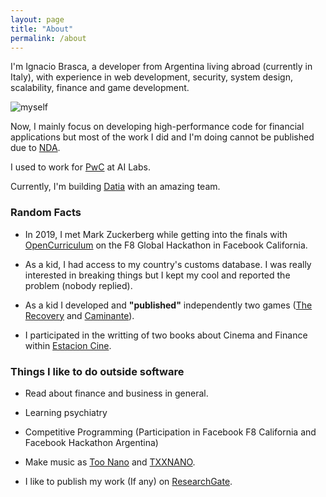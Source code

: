 ```yaml
---
layout: page
title: "About"
permalink: /about
---
```



I'm Ignacio Brasca, a developer from Argentina living abroad (currently in Italy), with experience in web development, security, system design, scalability, finance and game development.

![myself](https://blog.ignaciobrasca.com/img/myself.png)

Now, I mainly focus on developing high-performance code for financial applications but most of the work I did and I'm doing cannot be published due to [NDA](https://en.wikipedia.org/wiki/Non-disclosure_agreement).

I used to work for [PwC](https://www.pwc.com) at AI Labs.

Currently, I'm building [Datia](https://datia.app) with an amazing team.

### Random Facts
- In 2019, I met Mark Zuckerberg while getting into the finals with [OpenCurriculum](https://github.com/wattba/) on the F8 Global Hackathon in Facebook California.

- As a kid, I had access to my country's customs database. I was really interested in breaking things but I kept my cool and reported the problem (nobody replied).

- As a kid I developed and **"published"** independently two games ([The Recovery](https://juegosargentinos.org/therecovery) and [Caminante](https://juegosargentinos.org/caminante)).

- I participated in the writting of two books about Cinema and Finance within [Estacion Cine](https://www.cgeditorial.com.ar/colecciones/estacion-cine/).

### Things I like to do outside software
- Read about finance and business in general.
 
- Learning psychiatry

- Competitive Programming (Participation in Facebook F8 California and Facebook Hackathon Argentina)
  
- Make music as [Too Nano](https://open.spotify.com/artist/6ByFHF2ZCZIeHg1O86JpiM) and [TXXNANO](https://open.spotify.com/artist/3wHoyAGjMlR9C8zoahstuF).
  
- I like to publish my work (If any) on [ResearchGate](https://www.researchgate.net/profile/Ignacio_Brasca).
